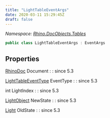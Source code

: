 ```yaml
---
title: "LightTableEventArgs"
date: 2020-03-11 15:29:45Z
draft: false
---
```


*Namespace: [Rhino.DocObjects.Tables](../)*

```cs
public class LightTableEventArgs : EventArgs
```
## Properties

[RhinoDoc](/rhinocommon/rhino/rhinodoc/) Document
: 
: since 5.3

[LightTableEventType](/rhinocommon/rhino/docobjects/tables/lighttableeventtype/) EventType
: 
: since 5.3

int LightIndex
: 
: since 5.3

[LightObject](/rhinocommon/rhino/docobjects/lightobject/) NewState
: 
: since 5.3

[Light](/rhinocommon/rhino/geometry/light/) OldState
: 
: since 5.3
